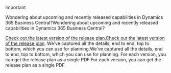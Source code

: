 > [!IMPORTANT]
>
> <span data-ttu-id="58c2d-101">Wondering about upcoming and recently released capabilities in Dynamics 365 Business Central?</span><span class="sxs-lookup"><span data-stu-id="58c2d-101">Wondering about upcoming and recently released capabilities in Dynamics 365 Business Central?</span></span>
>
> <span data-ttu-id="58c2d-102">[Check out the latest version of the release plan](/dynamics365/release-plans/index).</span><span class="sxs-lookup"><span data-stu-id="58c2d-102">[Check out the latest version of the release plan](/dynamics365/release-plans/index).</span></span> <span data-ttu-id="58c2d-103">We've captured all the details, end to end, top to bottom, which you can use for planning.</span><span class="sxs-lookup"><span data-stu-id="58c2d-103">We've captured all the details, end to end, top to bottom, which you can use for planning.</span></span> <span data-ttu-id="58c2d-104">For each version, you can get the release plan as a single PDF.</span><span class="sxs-lookup"><span data-stu-id="58c2d-104">For each version, you can get the release plan as a single PDF.</span></span>  
